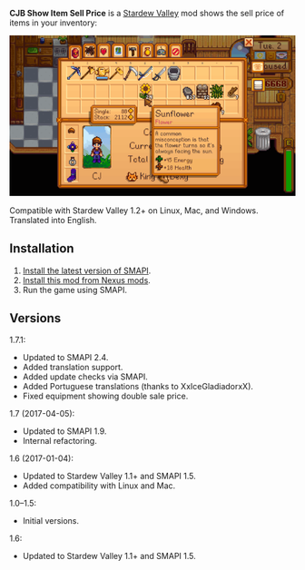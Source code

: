﻿**CJB Show Item Sell Price** is a [Stardew Valley](http://stardewvalley.net/) mod shows the sell
price of items in your inventory:

![](screenshot.gif)

Compatible with Stardew Valley 1.2+ on Linux, Mac, and Windows. Translated into English.

## Installation
1. [Install the latest version of SMAPI](https://github.com/Pathoschild/SMAPI/releases).
2. [Install this mod from Nexus mods](http://www.nexusmods.com/stardewvalley/mods/5).
3. Run the game using SMAPI.

## Versions
1.7.1:
* Updated to SMAPI 2.4.
* Added translation support.
* Added update checks via SMAPI.
* Added Portuguese translations (thanks to XxIceGladiadorxX).
* Fixed equipment showing double sale price.

1.7 (2017-04-05):
* Updated to SMAPI 1.9.
* Internal refactoring.

1.6 (2017-01-04):
* Updated to Stardew Valley 1.1+ and SMAPI 1.5.
* Added compatibility with Linux and Mac.

1.0–1.5:
* Initial versions.

1.6:
* Updated to Stardew Valley 1.1+ and SMAPI 1.5.

